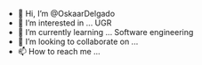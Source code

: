 - 👋 Hi, I’m @OskaarDelgado
- 👀 I’m interested in ... UGR
- 🌱 I’m currently learning ... Software engineering
- 💞️ I’m looking to collaborate on ...
- 📫 How to reach me ...

<!---
OskaarDelgado/OskaarDelgado is a ✨ special ✨ repository because its `README.md` (this file) appears on your GitHub profile.
You can click the Preview link to take a look at your changes.
--->
